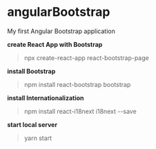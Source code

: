 # angularBootstrap
My first Angular Bootstrap application

**create React App with Bootstrap**
>npx create-react-app react-bootstrap-page

**install Bootstrap**
>npm install react-bootstrap bootstrap

**install Internationalization**
>npm install react-i18next i18next --save

**start local server**
>yarn start
